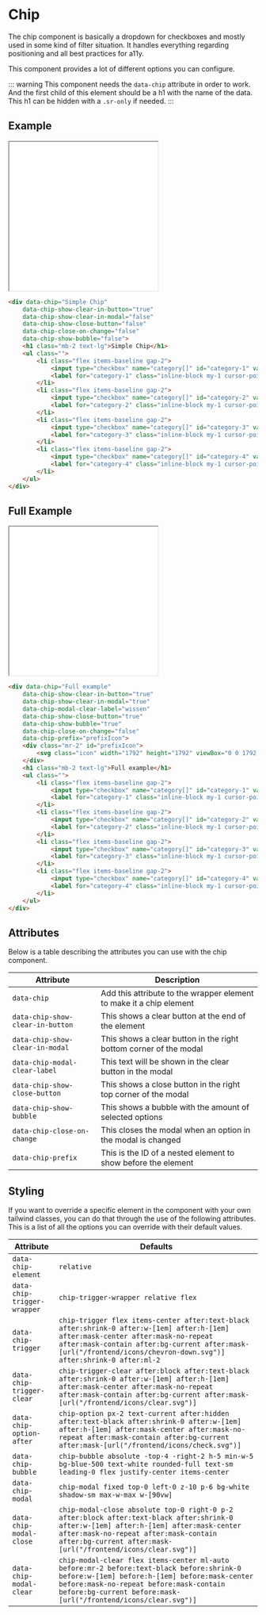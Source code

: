 # Chip

The chip component is basically a dropdown for checkboxes and mostly used in some kind of filter situation.
It handles everything regarding positioning and all best practices for a11y.

This component provides a lot of different options you can configure.

::: warning
This component needs the `data-chip` attribute in order to work. And the first child of this element should be a h1 with the name of the data. This h1 can be hidden with a `.sr-only` if needed.
:::

## Example

<iframe src="../examples/chip.html" height="300"></iframe>

```HTML
<div data-chip="Simple Chip"
    data-chip-show-clear-in-button="true"
    data-chip-show-clear-in-modal="false"
    data-chip-show-close-button="false"
    data-chip-close-on-change="false"
    data-chip-show-bubble="false">
    <h1 class="mb-2 text-lg">Simple Chip</h1>
    <ul class="">
        <li class="flex items-baseline gap-2">
            <input type="checkbox" name="category[]" id="category-1" value="1" class="cursor-pointer">
            <label for="category-1" class="inline-block my-1 cursor-pointer">Category 1</label>
        </li>
        <li class="flex items-baseline gap-2">
            <input type="checkbox" name="category[]" id="category-2" value="1" class="cursor-pointer">
            <label for="category-2" class="inline-block my-1 cursor-pointer">Category 2</label>
        </li>
        <li class="flex items-baseline gap-2">
            <input type="checkbox" name="category[]" id="category-3" value="1" class="cursor-pointer">
            <label for="category-3" class="inline-block my-1 cursor-pointer">Category 3</label>
        </li>
        <li class="flex items-baseline gap-2">
            <input type="checkbox" name="category[]" id="category-4" value="1" class="cursor-pointer">
            <label for="category-4" class="inline-block my-1 cursor-pointer">Category 4</label>
        </li>
    </ul>
</div>
```

## Full Example

<iframe src="../examples/chip_full.html" height="300"></iframe>

```HTML
<div data-chip="Full example"
    data-chip-show-clear-in-button="true"
    data-chip-show-clear-in-modal="true"
    data-chip-modal-clear-label="wissen"
    data-chip-show-close-button="true"
    data-chip-show-bubble="true"
    data-chip-close-on-change="false"
    data-chip-prefix="prefixIcon">
    <div class="mr-2" id="prefixIcon">
        <svg class="icon" width="1792" height="1792" viewBox="0 0 1792 1792" xmlns="http://www.w3.org/2000/svg" aria-hidden="true"><path d="M896 1664q-26 0-44-18l-624-602q-10-8-27.5-26T145 952.5 77 855 23.5 734 0 596q0-220 127-344t351-124q62 0 126.5 21.5t120 58T820 276t76 68q36-36 76-68t95.5-68.5 120-58T1314 128q224 0 351 124t127 344q0 221-229 450l-623 600q-18 18-44 18z"></path></svg>
    </div>
    <h1 class="mb-2 text-lg">Full example</h1>
    <ul class="">
        <li class="flex items-baseline gap-2">
            <input type="checkbox" name="category[]" id="category-1" value="1" class="cursor-pointer">
            <label for="category-1" class="inline-block my-1 cursor-pointer">Category 1</label>
        </li>
        <li class="flex items-baseline gap-2">
            <input type="checkbox" name="category[]" id="category-2" value="1" class="cursor-pointer">
            <label for="category-2" class="inline-block my-1 cursor-pointer">Category 2</label>
        </li>
        <li class="flex items-baseline gap-2">
            <input type="checkbox" name="category[]" id="category-3" value="1" class="cursor-pointer">
            <label for="category-3" class="inline-block my-1 cursor-pointer">Category 3</label>
        </li>
        <li class="flex items-baseline gap-2">
            <input type="checkbox" name="category[]" id="category-4" value="1" class="cursor-pointer">
            <label for="category-4" class="inline-block my-1 cursor-pointer">Category 4</label>
        </li>
    </ul>
</div>
```

## Attributes

Below is a table describing the attributes you can use with the chip component.

| Attribute                        | Description                                                         |
| -------------------------------- | ------------------------------------------------------------------- |
| `data-chip`                      | Add this attribute to the wrapper element to make it a chip element |
| `data-chip-show-clear-in-button` | This shows a clear button at the end of the element                 |
| `data-chip-show-clear-in-modal`  | This shows a clear button in the right bottom corner of the modal   |
| `data-chip-modal-clear-label`    | This text will be shown in the clear button in the modal            |
| `data-chip-show-close-button`    | This shows a close button in the right top corner of the modal      |
| `data-chip-show-bubble`          | This shows a bubble with the amount of selected options             |
| `data-chip-close-on-change`      | This closes the modal when an option in the modal is changed        |
| `data-chip-prefix`               | This is the ID of a nested element to show before the element       |

## Styling

If you want to override a specific element in the component with your own tailwind classes, you can do that through the use of the following attributes.
This is a list of all the options you can override with their default values.

| Attribute                   | Defaults                                                                                                                                                                                                                                               |
| --------------------------- | ------------------------------------------------------------------------------------------------------------------------------------------------------------------------------------------------------------------------------------------------------ |
| `data-chip-element`         | `relative`                                                                                                                                                                                                                                             |
| `data-chip-trigger-wrapper` | `chip-trigger-wrapper relative flex`                                                                                                                                                                                                                   |
| `data-chip-trigger`         | `chip-trigger flex items-center after:text-black after:shrink-0 after:w-[1em] after:h-[1em] after:mask-center after:mask-no-repeat after:mask-contain after:bg-current after:mask-[url("/frontend/icons/chevron-down.svg")] after:shrink-0 after:ml-2` |
| `data-chip-trigger-clear`   | `chip-trigger-clear after:block after:text-black after:shrink-0 after:w-[1em] after:h-[1em] after:mask-center after:mask-no-repeat after:mask-contain after:bg-current after:mask-[url("/frontend/icons/clear.svg")]`                                  |
| `data-chip-option-after`    | `chip-option px-2 text-current after:hidden after:text-black after:shrink-0 after:w-[1em] after:h-[1em] after:mask-center after:mask-no-repeat after:mask-contain after:bg-current after:mask-[url("/frontend/icons/check.svg")]`                      |
| `data-chip-bubble`          | `chip-bubble absolute -top-4 -right-2 h-5 min-w-5 bg-blue-500 text-white rounded-full text-sm leading-0 flex justify-center items-center`                                                                                                              |
| `data-chip-modal`           | `chip-modal fixed top-0 left-0 z-10 p-6 bg-white shadow-sm max-w-max w-[90vw]`                                                                                                                                                                         |
| `data-chip-modal-close`     | `chip-modal-close absolute top-0 right-0 p-2 after:block after:text-black after:shrink-0 after:w-[1em] after:h-[1em] after:mask-center after:mask-no-repeat after:mask-contain after:bg-current after:mask-[url("/frontend/icons/clear.svg")]`         |
| `data-chip-modal-clear`     | `chip-modal-clear flex items-center ml-auto before:mr-2 before:text-black before:shrink-0 before:w-[1em] before:h-[1em] before:mask-center before:mask-no-repeat before:mask-contain before:bg-current before:mask-[url("/frontend/icons/clear.svg")]` |
